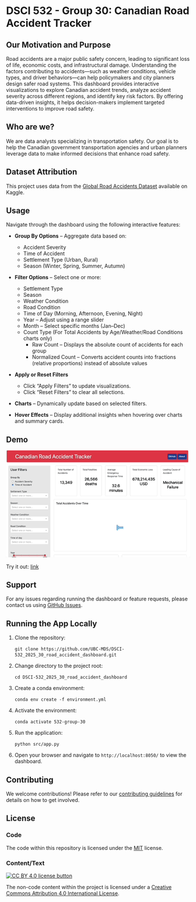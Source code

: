 # DSCI 532 - Group 30: Canadian Road Accident Tracker

## Our Motivation and Purpose  

Road accidents are a major public safety concern, leading to significant loss of life, economic costs, and infrastructural damage. Understanding the factors contributing to accidents—such as weather conditions, vehicle types, and driver behaviors—can help policymakers and city planners design safer road systems. This dashboard provides interactive visualizations to explore Canadian accident trends, analyze accident severity across different regions, and identify key risk factors. By offering data-driven insights, it helps decision-makers implement targeted interventions to improve road safety.  

## Who are we?  

We are data analysts specializing in transportation safety. Our goal is to help the Canadian government transportation agencies and urban planners leverage data to make informed decisions that enhance road safety.  

## Dataset Attribution

This project uses data from the [Global Road Accidents Dataset](https://www.kaggle.com/datasets/ankushpanday1/global-road-accidents-dataset) available on Kaggle.  

## Usage

Navigate through the dashboard using the following interactive features:

- **Group By Options** – Aggregate data based on:
  - Accident Severity
  - Time of Accident
  - Settlement Type (Urban, Rural)
  - Season (Winter, Spring, Summer, Autumn)

- **Filter Options** – Select one or more:
  - Settlement Type
  - Season
  - Weather Condition
  - Road Condition
  - Time of Day (Morning, Afternoon, Evening, Night)
  - Year – Adjust using a range slider
  - Month – Select specific months (Jan–Dec)
  - Count Type (For Total Accidents by Age/Weather/Road Conditions charts only)
    - Raw Count – Displays the absolute count of accidents for each group
    - Normalized Count – Converts accident counts into fractions (relative proportions) instead of absolute values

- **Apply or Reset Filters**
  - Click “Apply Filters” to update visualizations.
  - Click “Reset Filters” to clear all selections.

- **Charts** – Dynamically update based on selected filters.
- **Hover Effects** – Display additional insights when hovering over charts and summary cards.

## Demo

![gif](https://raw.githubusercontent.com/UBC-MDS/DSCI-532_2025_30_road-accident-dashboard/refs/heads/main/img/demo.gif)

Try it out: [link](https://mds-2025-road-accident-dashboard.onrender.com/)

## Support

For any issues regarding running the dashboard or feature requests, please contact us using [GitHub Issues](https://github.com/UBC-MDS/DSCI-532_2025_30_road_accident_dashboard/issues).  

## Running the App Locally

1. Clone the repository:  

   ```shell
   git clone https://github.com/UBC-MDS/DSCI-532_2025_30_road_accident_dashboard.git
   ```  

2. Change directory to the project root:  

   ```shell
   cd DSCI-532_2025_30_road_accident_dashboard
   ```  

3. Create a conda environment:  

   ```shell
   conda env create -f environment.yml
   ```  

4. Activate the environment:  

   ```shell
   conda activate 532-group-30
   ```  

5. Run the application:

   ```shell
   python src/app.py
   ```  

6. Open your browser and navigate to `http://localhost:8050/` to view the dashboard.

## Contributing

We welcome contributions! Please refer to our [contributing guidelines](CONTRIBUTING.md) for details on how to get involved.  

## License

### Code

The code within this repository is licensed under the [MIT][mit] license.

[mit]: http://www.opensource.org/licenses/MIT "The MIT License | Open Source Initiative"

### Content/Text

[![CC BY 4.0 license button][cc-by-png]][cc-by]

The non-code content within the project is licensed under a [Creative Commons Attribution 4.0 International License][cc-by].

[cc-by-png]: https://licensebuttons.net/l/by/4.0/88x31.png#floatleft "CC BY 4.0 license button"
[cc-by]: https://creativecommons.org/licenses/by/4.0/ "Creative Commons Attribution 4.0 International License"
